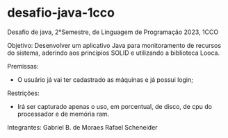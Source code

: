 # desafio-java-1cco
Desafio de java, 2°Semestre, de Linguagem de Programação 2023, 1CCO 

Objetivo: 
Desenvolver um aplicativo Java para monitoramento de recursos do sistema, aderindo aos princípios SOLID e utilizando a biblioteca Looca.

Premissas:
- O usuário já vai ter cadastrado as máquinas e já possui login;

Restrições: 
- Irá ser capturado apenas o uso, em porcentual, de disco, de cpu do processador e de memória ram.


Integrantes: 
Gabriel B. de Moraes 
Rafael Scheneider
